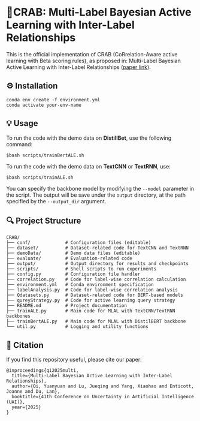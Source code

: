 # 🦀CRAB: Multi-Label Bayesian Active Learning with Inter-Label Relationships
This is the official implementation of CRAB (CoRrelation-Aware active learning with Beta scoring rules), as proposed in: Multi-Label Bayesian Active Learning with Inter-Label Relationships ([paper link](https://arxiv.org/abs/2406.09008)).


## ⚙️ Installation
```
conda env create -f environment.yml
conda activate your-env-name
```

## 💡 Usage
To run the code with the demo data on **DistillBet**, use the following command:
``` 
$bash scripts/trainBertALE.sh
```
To run the code with the demo data on **TextCNN** or **TextRNN**, use:
```
$bash scripts/trainALE.sh
``` 
You can specify the backbone model by modifying the `--model` parameter in the script. The output will be save under the `output` directory, at the path specified by the `--output_dir` argument.

## 🔍 Project Structure
```
CRAB/
├── conf/             # Configuration files (editable)
├── dataset/          # Dataset-related code for TextCNN and TextRNN
├── demoData/         # Demo data files (editable)
├── evaluate/         # Evaluation-related code
├── output/           # Output directory for results and checkpoints
├── scripts/          # Shell scripts to run experiments
├── config.py         # Configuration file handler
├── correlation.py    # Code for label-wise correlation calculation
├── environment.yml   # Conda environment specification
├── labelAnalysis.py  # Code for label-wise correlation analysis
├── Qdatasets.py      # Dataset-related code for BERT-based models
├── qureyStrategy.py  # Code for active learning query strategy
├── README.md         # Project documentation
├── trainALE.py       # Main code for MLAL with TextCNN/TextRNN backbones
├── trainBertALE.py   # Main code for MLAL with DistilBERT backbone
└── util.py           # Logging and utility functions
```


## 🔗 Citation
If you find this repository useful, please cite our paper:
```
@inproceedings{qi2025multi,
  title={Multi-Label Bayesian Active Learning with Inter-Label Relationships},
  author={Qi, Yuanyuan and Lu, Jueqing and Yang, Xiaohao and Enticott, Joanne and Du, Lan},
  booktitle={41th Conference on Uncertainty in Artificial Intelligence (UAI)},
  year={2025}
}
```
